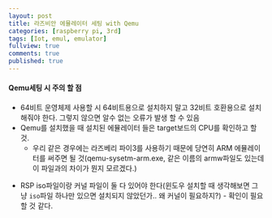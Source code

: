 ```yaml
---
layout: post
title: 라즈비안 에뮬레이터 세팅 with Qemu
categories: [raspberry pi, 3rd]
tags: [Iot, emul, emulator]
fullview: true
comments: true
published: true
---
```

#### Qemu세팅 시 주의 할 점
* 64비트 운영체제 사용할 시 64비트용으로 설치하지 말고 32비트 호환용으로 설치해줘야 한다. 그렇지 않으면 알수 없는 오류가 발생 할 수 있음
* Qemu를 설치했을 때 설치된 에뮬레이터 들은 target보드의 CPU를 확인하고 할 것.
    - 우리 같은 경우에는 라즈베리 파이3를 사용하기 때문에 당연히 ARM 에뮬레이터를 써주면 될 것(qemu-sysetm-arm.exe, 같은 이름의 armw파일도 있는데 이 파일과의 차이가 뭔지 모르겠다.)
- RSP iso파일이랑 커널 파일이 둘 다 있어야 한다(윈도우 설치할 때 생각해보면 그냥 `iso`파일 하나만 있으면 설치되지 않았던가.. 왜 커널이 필요하지?) - 확인이 필요 할 것 같다.
